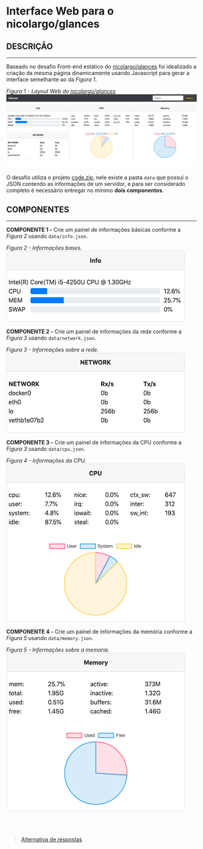 # Interface Web para o nicolargo/glances

## DESCRIÇÃO

---

Baseado no desafio Front-end estático do [nicolargo/glances](https://github.com/nicolargo/glances) foi idealizado a criação da mesma página dinamicamente usando Javascript para gerar a interface semelhante ao da _Figura 1_.

_Figura 1 - Layout Web do [nicolargo/glances](https://github.com/nicolargo/glances)_
![Layout](assets/layout.png)

O desafio utiliza o projeto [code.zip](code.zip), nele existe a pasta `data` que possui o JSON contendo as informações de um servidor, e para ser considerado completo é necessário entregar no mínimo **dois componentes**.

## COMPONENTES

---

**COMPONENTE 1 -** Crie um painel de informações básicas conforme a _Figura 2_ usando `data/info.json`.

_Figura 2 - Informações bases._<br>
![info](assets/component-1.png)

**COMPONENTE 2 -** Crie um painel de informações da rede conforme a _Figura 3_ usando `data/network.json`.

_Figura 3 - Informações sobre a rede._<br>
![cpu](assets/component-2.png)

**COMPONENTE 3 -** Crie um painel de informações da CPU conforme a _Figura 3_ usando `data/cpu.json`.

_Figura 4 - Informações da CPU._<br>
![memory](assets/component-3.png)

**COMPONENTE 4 -** Crie um painel de informações da memória conforme a _Figura 5_ usando `data/memory.json`.

_Figura 5 - Informações sobre a memória._<br>
![swap-load](assets/component-4.png)

<br>
<br>

> [Alternativa de respostas](code-response/)

